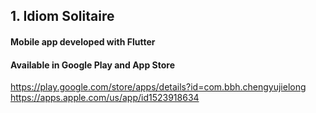 ## 1. Idiom Solitaire 
#### Mobile app developed with Flutter
#### Available in Google Play and App Store
https://play.google.com/store/apps/details?id=com.bbh.chengyujielong
https://apps.apple.com/us/app/id1523918634

